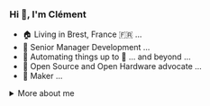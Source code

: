 ### Hi 👋, I'm Clément

<!--
**kalemena/kalemena** is a ✨ _special_ ✨ repository because its `README.md` (this file) appears on your GitHub profile.

Here are some ideas to get you started:

- 🔭 I’m currently working on ...
- 🌱 I’m currently learning ...
- 👯 I’m looking to collaborate on ...
- 🤔 I’m looking for help with ...
- 💬 Ask me about ...
- 📫 How to reach me: ...
- 😄 Pronouns: ...
- ⚡ Fun fact: ...

https://github.com/abhisheknaiidu/awesome-github-profile-readme
https://simpleicons.org
-->

- 🏠 Living in Brest, France 🇫🇷 ...
- 🔭 Senior Manager Development ...
- 🤖 Automating things up to :rocket: ... and beyond ... 
- :scroll: Open Source and Open Hardware advocate ...
- 🔨 Maker ...

<details>
<summary>
  More about me
</summary>

**Languages and Tools:** 

![Linux](https://img.shields.io/badge/-black?logo=linux&style=social)&nbsp;
![Windows](https://img.shields.io/badge/-black?logo=windows&style=social)&nbsp;
![iOS](https://img.shields.io/badge/-black?logo=apple&style=social)&nbsp;
...

![Java](https://img.shields.io/badge/--black?logo=java&style=social)&nbsp;
![Spring](https://img.shields.io/badge/--black?logo=spring&style=social)&nbsp;
![Quarkus](https://img.shields.io/badge/--black?logo=quarkus&style=social)&nbsp;
![Maven](https://img.shields.io/badge/--black?logo=apache-maven&style=social)&nbsp;
![Gradle](https://img.shields.io/badge/--black?logo=gradle&style=social)&nbsp;
![Eclipse](https://img.shields.io/badge/--black?logo=eclipse&style=social)&nbsp;
![VSCode](https://img.shields.io/badge/--black?logo=visual-studio-code&style=social)&nbsp;
...

![Python](https://img.shields.io/badge/--black?logo=Python&style=social)&nbsp;
![JavaScript](https://img.shields.io/badge/--black?logo=javascript&style=social)&nbsp;
![Markdown](https://img.shields.io/badge/--black?logo=markdown&style=social)&nbsp;
![Asciidoc](https://img.shields.io/badge/--black?logo=asciidoctor&style=social)&nbsp;
...

![MySQL](https://img.shields.io/badge/--black?logo=mysql&style=social)&nbsp;
![MSSQL](https://img.shields.io/badge/--black?logo=microsoft-mssql&style=social)&nbsp;
![Oracle](https://img.shields.io/badge/--black?logo=oracle&style=social)&nbsp;
![Cassandra](https://img.shields.io/badge/--black?logo=apache-cassandra&style=social)&nbsp;
![Redis](https://img.shields.io/badge/--black?logo=redis&style=social)&nbsp;
![InfluxDB](https://img.shields.io/badge/--black?logo=influxdb&style=social)&nbsp;
...

![GithubActions](https://img.shields.io/badge/--black?logo=github-actions&style=social)&nbsp;
![Jenkins](https://img.shields.io/badge/--black?logo=jenkins&style=social)&nbsp;
![Docker](https://img.shields.io/badge/--black?logo=docker&style=social)&nbsp;
![K8S](https://img.shields.io/badge/--black?logo=kubernetes&style=social)&nbsp;
![Helm](https://img.shields.io/badge/--black?logo=helm&style=social)&nbsp;
![Vagrant](https://img.shields.io/badge/--black?logo=vagrant&style=social)&nbsp;
![Ansible](https://img.shields.io/badge/--black?logo=ansible&style=social)&nbsp;
![Terraform](https://img.shields.io/badge/--black?logo=terraform&style=social)&nbsp;
![AWS](https://img.shields.io/badge/--black?logo=amazon-aws&style=social)&nbsp;
![Azure](https://img.shields.io/badge/--black?logo=microsoft-azure&style=social)&nbsp;
![Prometheus](https://img.shields.io/badge/--black?logo=prometheus&style=social)&nbsp;
![Grafana](https://img.shields.io/badge/--black?logo=grafana&style=social)&nbsp;
...

![Arduino](https://img.shields.io/badge/--black?logo=arduino&style=social)&nbsp;
![Node-RED](https://img.shields.io/badge/--black?logo=node-red&style=social)&nbsp;
![GitHub](https://img.shields.io/badge/--black?logo=github&style=social)&nbsp;
![Telegram](https://img.shields.io/badge/--black?logo=telegram&style=social)&nbsp;
![Zigbee](https://img.shields.io/badge/--black?logo=zigbee&style=social)&nbsp;
![Z-Wave](https://img.shields.io/badge/--black?logo=z-wave&style=social)&nbsp;
![Garmin](https://img.shields.io/badge/--black?logo=garmin&style=social)&nbsp;
![Gimp](https://img.shields.io/badge/--black?logo=gimp&style=social)&nbsp;
...

**Stats:** 

![Github Stats](https://github-readme-stats.vercel.app/api?username=kalemena&count_private=true&show_icons=true&include_all_commits=true)
![Top Langs](https://github-readme-stats.vercel.app/api/top-langs/?username=kalemena&hide=TeX&layout=compact)

![Visitor Badge](https://visitor-badge.laobi.icu/badge?page_id=kalemena.kalamena)

</details>
